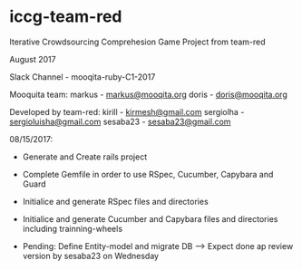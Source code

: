 # iccg-team-red
Iterative Crowdsourcing Comprehesion Game Project from team-red

August 2017

Slack Channel - mooqita-ruby-C1-2017

Mooquita team:
  markus - markus@mooqita.org
  doris - doris@mooqita.org

Developed by team-red:
 kirill - kirmesh@gmail.com
 sergiolha - sergioluisha@gmail.com
 sesaba23 - sesaba23@gmail.com

08/15/2017:
 * Generate and Create rails project
 * Complete Gemfile in order to use RSpec, Cucumber, Capybara and Guard
 * Initialice and generate RSpec files and directories
 * Initialice and generate Cucumber and Capybara files and directories including trainning-wheels

 * Pending: Define Entity-model and migrate DB --> Expect done  ap review version by sesaba23 on Wednesday 